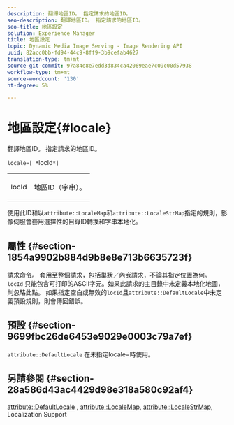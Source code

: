 ```yaml
---
description: 翻譯地區ID。 指定請求的地區ID。
seo-description: 翻譯地區ID。 指定請求的地區ID。
seo-title: 地區設定
solution: Experience Manager
title: 地區設定
topic: Dynamic Media Image Serving - Image Rendering API
uuid: 82acc0bb-fd94-44c9-8ff9-3b9cefab4627
translation-type: tm+mt
source-git-commit: 97a84e8e7edd3d834ca42069eae7c09c00d57938
workflow-type: tm+mt
source-wordcount: '130'
ht-degree: 5%

---
```



# 地區設定{#locale}

翻譯地區ID。 指定請求的地區ID。

`locale=[ *`locId`*]`

<table id="simpletable_C1899AD02C984ED3896B7620916637E7"> 
 <tr class="strow"> 
  <td class="stentry"> <p><span class="codeph"> <span class="varname"> locId</span></span> </p> </td> 
  <td class="stentry"> <p>地區ID（字串）。 </p></td> 
 </tr> 
</table>

使用此ID和以`attribute::LocaleMap`和`attribute::LocaleStrMap`指定的規則，影像伺服會套用選擇性的目錄ID轉換和字串本地化。

## 屬性 {#section-1854a9902b884d9b8e8e713b6635723f}

請求命令。 套用至整個請求，包括巢狀／內嵌請求，不論其指定位置為何。 `locId` 只能包含可打印的ASCII字元。如果此請求的主目錄中未定義本地化地圖，則忽略此點。 如果指定空白或無效的`locId`且`attribute::DefaultLocale`中未定義預設規則，則會傳回錯誤。

## 預設 {#section-9699fbc26de6453e9029e0003c79a7ef}

`attribute::DefaultLocale` 在未指定locale=時使用。

## 另請參閱 {#section-28a586d43ac4429d98e318a580c92af4}

[attribute::DefaultLocale](../../../../../is-api/image-catalog/image-serving-api-ref/c-image-catalog-reference/c-attributes-reference/r-defaultlocale.md#reference-69462ad9923f464f80c2c012342a6b6b) ,  [attribute::LocaleMap](../../../../../is-api/image-catalog/image-serving-api-ref/c-image-catalog-reference/c-attributes-reference/r-localemap.md#reference-49bbf598f8ea47c3a563755cef306318),  [attribute::LocaleStrMap](../../../../../is-api/image-catalog/image-serving-api-ref/c-image-catalog-reference/c-attributes-reference/r-localestrmap.md#reference-98c42070a4bc4baf92537132be2b5b1e), Localization Support
